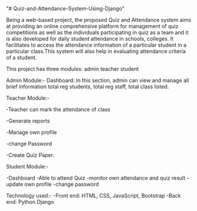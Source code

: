 "# Quiz-and-Attendance-System-Using-Django" 

Being a web-based project, the proposed Quiz and Attendance system aims at providing an online comprehensive platform for management of quiz competitions as well as the individuals participating in quiz as a team and it is also developed for daily student attendance in schools, colleges. It facilitates to access the attendance information of a particular student in a particular class.This system will also help in evaluating attendance criteria of a student.

This project has three modules:
admin
teacher
student

Admin Module:-
Dashboard: In this section, admin can view and manage all brief information total reg students, total reg staff, total class listed.

Teacher Module:-

-Teacher can mark the attendance of class

-Generate reports

-Manage own profile

-change Password

-Create Quiz Paper.

Student  Module:-

-Dashboard 
-Able to attend Quiz
-monitor own attendance and quiz result 
-update own profile
-change password

Technology used:-
-Front end: HTML, CSS, JavaScript, Bootstrap
-Back end: Python Django


